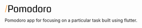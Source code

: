<img src=github-assets/slash-pomodoro-logo.png width=150 alt="/pomodoro">

Pomodoro app for focusing on a particular task built using flutter.

